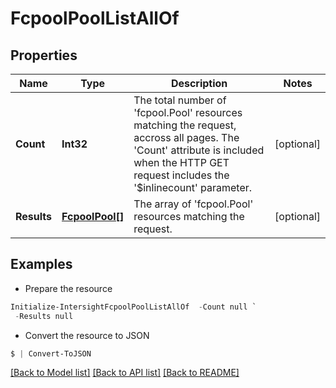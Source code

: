 # FcpoolPoolListAllOf
## Properties

Name | Type | Description | Notes
------------ | ------------- | ------------- | -------------
**Count** | **Int32** | The total number of &#39;fcpool.Pool&#39; resources matching the request, accross all pages. The &#39;Count&#39; attribute is included when the HTTP GET request includes the &#39;$inlinecount&#39; parameter. | [optional] 
**Results** | [**FcpoolPool[]**](FcpoolPool.md) | The array of &#39;fcpool.Pool&#39; resources matching the request. | [optional] 

## Examples

- Prepare the resource
```powershell
Initialize-IntersightFcpoolPoolListAllOf  -Count null `
 -Results null
```

- Convert the resource to JSON
```powershell
$ | Convert-ToJSON
```

[[Back to Model list]](../README.md#documentation-for-models) [[Back to API list]](../README.md#documentation-for-api-endpoints) [[Back to README]](../README.md)

